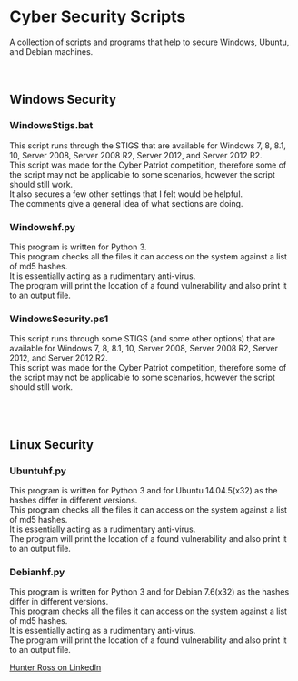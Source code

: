 # Cyber Security Scripts
A collection of scripts and programs that help to secure Windows, Ubuntu, and Debian machines.
<br><br><br>
## Windows Security
### WindowsStigs.bat
This script runs through the STIGS that are available for Windows 7, 8, 8.1, 10, Server 2008, Server 2008 R2, Server 2012, and Server 2012 R2. <br>This script was made for the Cyber Patriot competition, therefore some of the script may not be applicable to some scenarios, however the script should still work. <br> It also secures a few other settings that I felt would be helpful. <br> The comments give a general idea of what sections are doing.
<br>
### Windowshf.py
This program is written for Python 3. <br> This program checks all the files it can access on the system against a list of md5 hashes. <br> It is essentially acting as a rudimentary anti-virus. <br> The program will print the location of a found vulnerability and also print it to an output file.
<br>
### WindowsSecurity.ps1
This script runs through some STIGS (and some other options) that are available for Windows 7, 8, 8.1, 10, Server 2008, Server 2008 R2, Server 2012, and Server 2012 R2. <br>This script was made for the Cyber Patriot competition, therefore some of the script may not be applicable to some scenarios, however the script should still work.
<br>
<br><br><br>
## Linux Security
### Ubuntuhf.py
This program is written for Python 3 and for Ubuntu 14.04.5(x32) as the hashes differ in different versions. <br> This program checks all the files it can access on the system against a list of md5 hashes. <br> It is essentially acting as a rudimentary anti-virus. <br> The program will print the location of a found vulnerability and also print it to an output file.
<br>
### Debianhf.py
This program is written for Python 3 and for Debian 7.6(x32) as the hashes differ in different versions. <br> This program checks all the files it can access on the system against a list of md5 hashes. <br> It is essentially acting as a rudimentary anti-virus. <br> The program will print the location of a found vulnerability and also print it to an output file.
<br>

<div class="LI-profile-badge"  data-version="v1" data-size="medium" data-locale="en_US" data-type="horizontal" data-theme="dark" data-vanity="hrross86"><a class="LI-simple-link" href='https://www.linkedin.com/in/hrross86?trk=profile-badge'>Hunter Ross on LinkedIn</a></div>
